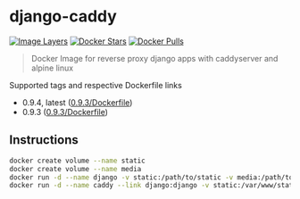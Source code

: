 # django-caddy

[![Image Layers](https://images.microbadger.com/badges/image/lgatica/django-caddy.svg)](http://microbadger.com/images/lgatica/django-caddy)
[![Docker Stars](https://img.shields.io/docker/stars/lgatica/django-caddy.svg)](https://hub.docker.com/r/lgatica/django-caddy/)
[![Docker Pulls](https://img.shields.io/docker/pulls/lgatica/django-caddy.svg)](https://hub.docker.com/r/lgatica/django-caddy/)

> Docker Image for reverse proxy django apps with caddyserver and alpine linux

Supported tags and respective Dockerfile links

- 0.9.4, latest ([0.9.3/Dockerfile](https://github.com/lgaticaq/django-caddy/blob/master/0.9.4/Dockerfile))
- 0.9.3 ([0.9.3/Dockerfile](https://github.com/lgaticaq/django-caddy/blob/master/0.9.3/Dockerfile))

## Instructions

```bash
docker create volume --name static
docker create volume --name media
docker run -d --name django -v static:/path/to/static -v media:/path/to/media -e PORT 8000 your-django-image-with-gunicorn
docker run -d --name caddy --link django:django -v static:/var/www/static -v media:/var/www/media -e PORT 8000 lgatica/django-caddy
```
